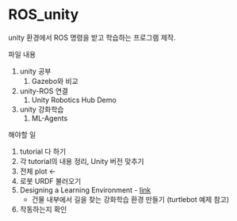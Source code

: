 # ROS_unity

unity 환경에서 ROS 명령을 받고 학습하는 프로그램 제작.

파일 내용
1. unity 공부
    1. Gazebo와 비교
2. unity-ROS 연결
    1. Unity Robotics Hub Demo
3. unity 강화학습
    1. ML-Agents

해야할 일
1. tutorial 다 하기
2. 각 tutorial의 내용 정리, Unity 버전 맞추기
3. 전체 plot <-
4. 로봇 URDF 불러오기
5. Designing a Learning Environment - [link](https://github.com/Unity-Technologies/ml-agents/blob/release_17_docs/docs/Learning-Environment-Design.md)
    - 건물 내부에서 길을 찾는 강화학습 환경 만들기 (turtlebot 예제 참고) 
6. 작동하는지 확인
